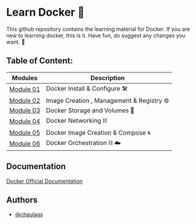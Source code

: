 
# Learn Docker  :whale:

This github repository contains the learning material for Docker. If you are new to learning docker, this is it.
Have fun, do suggest any changes you want. :whale:


## Table of Content:

| Modules     | Description |
| ----------- | ----------- |
| [Module 01](https://github.com/chaulags/learnDocker/tree/main/Module01) | Docker Install & Configure :hammer_and_wrench: |
| [Module 02](https://github.com/chaulags/learnDocker/tree/main/Module02) | Image Creation , Management & Registry :gear: |
| [Module 03](https://github.com/chaulags/learnDocker/tree/main/Module03) | Docker Storage and Volumes :department_store: |
| [Module 04](https://github.com/chaulags/learnDocker/tree/main/Module04) | Docker Networking :chains: |
| [Module 05](https://github.com/chaulags/learnDocker/tree/main/Module05) | Docker Image Creation & Compose :cyclone: |
| [Module 06](https://github.com/chaulags/learnDocker/tree/main/Module06) | Docker Orchestration :chains: :cloud:   |

## Documentation

[Docker Official Documentation](https://docs.docker.com/)



## Authors

- [@chaulags](https://www.github.com/chaulags)

